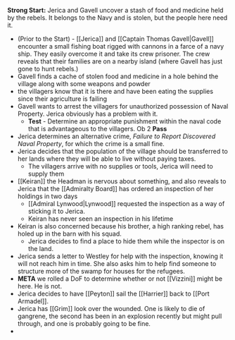 **Strong Start:** Jerica and Gavell uncover a stash of food and medicine held by the rebels.  It belongs to the Navy and is stolen, but the people here need it.
- (Prior to the Start) - [[Jerica]] and [[Captain Thomas Gavell|Gavell]] encounter a small fishing boat rigged with cannons in a farce of a navy ship.  They easily overcome it and take its crew prisoner.  The crew reveals that their families are on a nearby island (where Gavell has just gone to hunt rebels.)
- Gavell finds a cache of stolen food and medicine in a hole behind the village along with some weapons and powder
- the villagers know that it is there and have been eating the supplies since their agriculture is failing
- Gavell wants to arrest the villagers for unauthorized possession of Naval Property.  Jerica obviously has a problem with it.
	- **Test** - Determine an appropriate punishment within the naval code that is advantageous to the villagers.  Ob 2 **Pass**
- Jerica determines an alternative crime, *Failure to Report Discovered Naval Property*, for which the crime is a small fine.
- Jerica decides that the population of the village should be transferred to her lands where they will be able to live without paying taxes.
	- The villagers arrive with no supplies or tools, Jerica will need to supply them
- [[Keiran]] the Headman is nervous about something, and also reveals to Jerica that the [[Admiralty Board]] has ordered an inspection of her holdings in two days
	- [[Admiral Lynwood|Lynwood]] requested the inspection as a way of sticking it to Jerica.
	- Keiran has never seen an inspection in his lifetime
- Keiran is also concerned because his brother, a high ranking rebel, has holed up in the barn with his squad.
	- Jerica decides to find a place to hide them while the inspector is on the land.
- Jerica sends a letter to Westley for help with the inspection,  knowing it will not reach him in time.  She also asks him to help find someone to structure more of the swamp for houses for the refugees.
- **META** we rolled a DoF to determine whether or not [[Vizzini]] might be here.  He is not.
- Jerica decides to have [[Peyton]] sail the [[Harrier]] back to [[Port Armadel]].
- Jerica has [[Grim]] look over  the wounded.  One is likely to die of gangrene, the second has been in an explosion recently but might pull through, and one is probably going to be fine.
- 